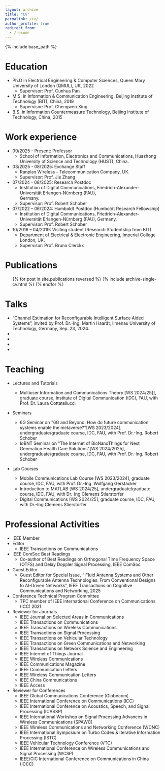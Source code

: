 ```yaml
---
layout: archive
title: "CV"
permalink: /cv/
author_profile: true
redirect_from:
  - /resume
---
```


{% include base_path %}

Education
======
* Ph.D in Electrical Engineering & Computer Sciences, Queen Mary University of London (QMUL), UK,
2022
  * Supervisor: Prof. Cunhua Pan
* M.S. in Information & Communication Engineering, Beijing Institute of Technology (BIT), China,
2019
  * Supervisor: Prof. Chengwen Xing
* B.S. in Information Countermeasure Technology, Beijing Institute of Technology, China,
 2015

Work experience
======
* 09/2025 - Present:  Professor
   * School of Information, Electronics and Communications, Huazhong University of Science and Technology (HUST), China.
* 03/2025 - 08/2025:  Exchange Staff
   * Ranplan Wireless - Telecommunication Company, UK.
   * Supervisor: Prof. Jie Zhang
* 07/2024 - 08/2025:  Research Postdoc
   * Institution of Digital Communications, Friedrich-Alexander-Universität Erlangen-Nürnberg (FAU),      
   Germany.
   * Supervisor: Prof. Robert Schober
* 07/2022 – 06/2024:  Humboldt Postdoc (Humboldt Research Fellowship)
   * Institution of Digital Communications, Friedrich-Alexander-Universität Erlangen-Nürnberg (FAU), Germany.
   * Supervisor: Prof. Robert Schober
* 10/2018 – 04/2019:  Visiting student (Research Studentship from BIT)
   * Department of Electrical & Electronic Engineering, Imperial College London, UK.
   * Supervisor: Prof. Bruno Clerckx

Publications
======
  <ul>{% for post in site.publications reversed %}
    {% include archive-single-cv.html %}
  {% endfor %}</ul>
  
Talks
======
* “Channel Estimation for Reconfigurable Intelligent Surface Aided Systems”, invited by Prof. Dr.-Ing. Martin Haardt, Ilmenau University of Technology, Germany, Sep. 23, 2024.
*
*
*
*
  
Teaching
======
* Lectures and Tutorials
  * Multiuser Information and Communications Theory [WS 2024/25]], graduate course, Institute of Digital Communication (IDC), FAU, with Prof. Dr. Laura Cottatellucci

* Seminars
  * 6G Seminar on "6G and Beyond: How do future communication systems enable the metaverse?"[WS 2023/2024], undergraduate/graduate course, IDC, FAU, with Prof. Dr.-Ing. Robert Schober
  * IoBNT Seminar on "The Internet of BioNanoThings for Next Generation Health Care Solutions"[WS 2024/2025], undergraduate/graduate course, IDC, FAU, with Prof. Dr.-Ing. Robert Schober

* Lab Courses
  * Mobile Communications Lab Course [WS 2023/2024], graduate course, IDC, FAU, with Prof. Dr.-Ing. Wolfgang Gerstacker
  * Introduction to MATLAB [WS 2024/25], undergraduate/graduate course, IDC, FAU, with Dr.-Ing Clemens Stierstorfer
  * Digital Communications [WS 2024/25], graduate course, IDC, FAU, with Dr.-Ing Clemens Stierstorfer

Professional Activities
======
* IEEE Member
* Editor
  * IEEE Transactions on Communications
* IEEE ComSoc Best Readings
  * Co-author of Best Readings on Orthogonal Time Frequency Space (OTFS) and Delay Doppler Signal Processing, IEEE ComSoc
* Guest Editor
  * Guest Editor for Special Issue, “ Fluid Antenna Systems and Other Reconfigurable Antenna Technologies: From Conventional Designs to AI-Driven Networks”, IEEE Transactions on Cognitive Communications and Networking, 2025
* Conference Technical Program Committee
  * TPC member of IEEE International Conference on Communications (ICC) 2021
* Reviewer for Journals
  * IEEE Journal on Selected Areas in Communications
  * IEEE Transactions on Communications
  * IEEE Transactions on Wireless Communications
  * IEEE Transactions on Signal Processing
  * IEEE Transactions on Vehicular Technology
  * IEEE Transactions on Green Communications and Networking
  * IEEE Transactions on Network Science and Engineering
  * IEEE Internet of Things Journal
  * IEEE Wireless Communications
  * IEEE Communications Magazine
  * IEEE Communication Letters
  * IEEE Wireless Communication Letters
  * IEEE China Communications
  * IEEE Access
* Reviewer for Conferences
  * IEEE Global Communications Conference (Globecom)
  * IEEE International Conference on Communications (ICC)
  * IEEE International Conference on Acoustics, Speech, and Signal Processing (ICASSP)
  * IEEE International Workshop on Signal Processing Advances in Wireless Communications (SPAWC)
  * IEEE Wireless Communications and Networking Conference (WCNC)
  * IEEE International Symposium on Turbo Codes & Iterative Information Processing (ISTC)
  * IEEE Vehicular Technology Conference (VTC)
  * IEEE International Conference on Wireless Communications and Signal Processing (WCSP)
  * IEEE/CIC International Conference on Communications in China (ICCC)
